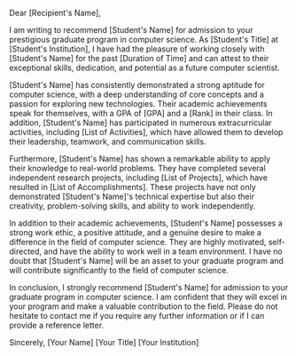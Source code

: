 Dear [Recipient's Name],

I am writing to recommend [Student's Name] for admission to your prestigious graduate program in computer science. As [Student's Title] at [Student's Institution], I have had the pleasure of working closely with [Student's Name] for the past [Duration of Time] and can attest to their exceptional skills, dedication, and potential as a future computer scientist.

[Student's Name] has consistently demonstrated a strong aptitude for computer science, with a deep understanding of core concepts and a passion for exploring new technologies. Their academic achievements speak for themselves, with a GPA of [GPA] and a [Rank] in their class. In addition, [Student's Name] has participated in numerous extracurricular activities, including [List of Activities], which have allowed them to develop their leadership, teamwork, and communication skills.

Furthermore, [Student's Name] has shown a remarkable ability to apply their knowledge to real-world problems. They have completed several independent research projects, including [List of Projects], which have resulted in [List of Accomplishments]. These projects have not only demonstrated [Student's Name]'s technical expertise but also their creativity, problem-solving skills, and ability to work independently.

In addition to their academic achievements, [Student's Name] possesses a strong work ethic, a positive attitude, and a genuine desire to make a difference in the field of computer science. They are highly motivated, self-directed, and have the ability to work well in a team environment. I have no doubt that [Student's Name] will be an asset to your graduate program and will contribute significantly to the field of computer science.

In conclusion, I strongly recommend [Student's Name] for admission to your graduate program in computer science. I am confident that they will excel in your program and make a valuable contribution to the field. Please do not hesitate to contact me if you require any further information or if I can provide a reference letter.

Sincerely,
[Your Name]
[Your Title]
[Your Institution]